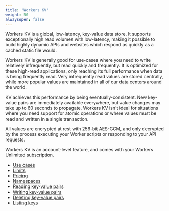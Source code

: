 ```yaml
---
title: 'Workers KV'
weight: 50
alwaysopen: false
---
```


Workers KV is a global, low-latency, key-value data store. It supports
exceptionally high read volumes with low-latency, making it possible to build
highly dynamic APIs and websites which respond as quickly as a cached static
file would.

Workers KV is generally good for use-cases where you need to write relatively
infrequently, but read quickly and frequently. It is optimized for these
high-read applications, only reaching its full performance when data is being
frequently read. Very infrequently read values are stored centrally, while
more popular values are maintained in all of our data centers around the
world.

KV achieves this performance by being eventually-consistent. New key-value
pairs are immediately available everywhere, but value changes may take up to
60 seconds to propagate. Workers KV isn't ideal for situations where you need
support for atomic operations or where values must be read and written in a
single transaction.

All values are encrypted at rest with 256-bit AES-GCM, and only decrypted by
the process executing your Worker scripts or responding to your API requests.

Workers KV is an account-level feature, and comes with your Workers Unlimited
subscription.

- [Use cases](/reference/storage/use-cases)
- [Limits](/reference/storage/limits)
- [Pricing](/reference/storage/pricing)
- [Namespaces](/reference/storage/namespaces)
- [Reading key-value pairs](/reference/storage/reading-key-value-pairs)
- [Writing key-value pairs](/reference/storage/writing-key-value-pairs)
- [Deleting key-value pairs](/reference/storage/deleting-key-value-pairs)
- [Listing keys](/reference/storage/listing-keys)